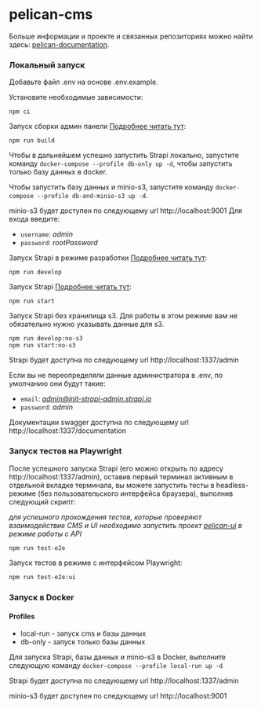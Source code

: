 # pelican-cms

Больше информации и проекте и связанных репозиториях можно найти здесь: 
[pelican-documentation](https://github.com/TourmalineCore/pelican-documentation).

### Локальный запуск

Добавьте файл .env на основе .env.example.

Установите необходимые зависимости:
```
npm ci
```
Запуск сборки админ панели [Подробнее читать тут](https://docs.strapi.io/dev-docs/cli#strapi-build):

```
npm run build
```

Чтобы в дальнейшем успешно запустить Strapi локально, запустите команду `docker-compose --profile db-only up -d`, чтобы запустить только базу данных в docker.

Чтобы запустить базу данных и minio-s3, запустите команду `docker-compose --profile db-and-minio-s3 up -d`.

minio-s3 будет доступен по следующему url http://localhost:9001 
Для входа введите:
- `username`: *admin*
- `password`: *rootPassword*

Запуск Strapi в режиме разработки [Подробнее читать тут](https://docs.strapi.io/dev-docs/cli#strapi-develop):

```
npm run develop
```

Запуск Strapi [Подробнее читать тут](https://docs.strapi.io/dev-docs/cli#strapi-start):

```
npm run start
```

Запуск Strapi без хранилища s3. Для работы в этом режиме вам не обязательно нужно указывать данные для s3.
```
npm run develop:no-s3
npm run start:no-s3
```

Strapi будет доступна по следующему url http://localhost:1337/admin

Если вы не переопределяли данные администратора в .env, по умолчанию они будут такие:
- `email`: *admin@init-strapi-admin.strapi.io*
- `password`: *admin*

Документации swagger доступна по следующему url http://localhost:1337/documentation


### Запуск тестов на Playwright

После успешного запуска Strapi (его можно открыть по адресу http://localhost:1337/admin), оставив первый терминал активным в отдельной вкладке терминала, вы можете запустить тесты в headless-режиме (без пользовательского интерфейса браузера), выполнив следующий скрипт:

*для успешного прохождения тестов, которые проверяют взаимодействие CMS и UI необходимо запустить проект [pelican-ui](https://github.com/TourmalineCore/pelican-ui) в режиме работы с API*

```bash
npm run test-e2e
```

Запуск тестов в режиме с интерфейсом Playwright:

```bash
npm run test-e2e:ui
```

### Запуск в Docker

#### Profiles
- local-run - запуск cms и базы данных
- db-only - запуск только базы данных

Для запуска Strapi, базы данных и minio-s3 в Docker, выполните следующую команду `docker-compose --profile local-run up -d`

Strapi будет доступна по следующему url http://localhost:1337/admin

minio-s3 будет доступен по следующему url http://localhost:9001 
